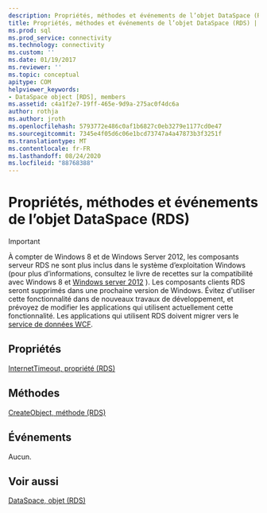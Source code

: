 ```yaml
---
description: Propriétés, méthodes et événements de l’objet DataSpace (RDS)
title: Propriétés, méthodes et événements de l’objet DataSpace (RDS) | Microsoft Docs
ms.prod: sql
ms.prod_service: connectivity
ms.technology: connectivity
ms.custom: ''
ms.date: 01/19/2017
ms.reviewer: ''
ms.topic: conceptual
apitype: COM
helpviewer_keywords:
- DataSpace object [RDS], members
ms.assetid: c4a1f2e7-19ff-465e-9d9a-275ac0f4dc6a
author: rothja
ms.author: jroth
ms.openlocfilehash: 5793772e486c0af1b6827c0eb3279e1177cd0e47
ms.sourcegitcommit: 7345e4f05d6c06e1bcd73747a4a47873b3f3251f
ms.translationtype: MT
ms.contentlocale: fr-FR
ms.lasthandoff: 08/24/2020
ms.locfileid: "88768388"
---
```

# <a name="dataspace-object-rds-properties-methods-and-events"></a>Propriétés, méthodes et événements de l’objet DataSpace (RDS)
> [!IMPORTANT]
>  À compter de Windows 8 et de Windows Server 2012, les composants serveur RDS ne sont plus inclus dans le système d’exploitation Windows (pour plus d’informations, consultez le livre de recettes sur la compatibilité avec Windows 8 et [Windows server 2012](https://www.microsoft.com/download/details.aspx?id=27416) ). Les composants clients RDS seront supprimés dans une prochaine version de Windows. Évitez d'utiliser cette fonctionnalité dans de nouveaux travaux de développement, et prévoyez de modifier les applications qui utilisent actuellement cette fonctionnalité. Les applications qui utilisent RDS doivent migrer vers le [service de données WCF](https://go.microsoft.com/fwlink/?LinkId=199565).  
  
## <a name="properties"></a>Propriétés  
 [InternetTimeout, propriété (RDS)](./internettimeout-property-rds.md)  
  
## <a name="methods"></a>Méthodes  
 [CreateObject, méthode (RDS)](./createobject-method-rds.md)  
  
## <a name="events"></a>Événements  
 Aucun.  
  
## <a name="see-also"></a>Voir aussi  
 [DataSpace, objet (RDS)](./dataspace-object-rds.md)